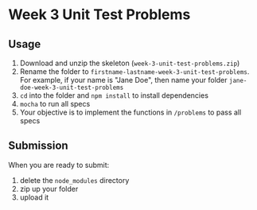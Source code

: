 # Week 3 Unit Test Problems

## Usage

1. Download and unzip the skeleton (`week-3-unit-test-problems.zip`)
2. Rename the folder to `firstname-lastname-week-3-unit-test-problems`. For
   example, if your name is "Jane Doe", then name your folder
   `jane-doe-week-3-unit-test-problems`
3. `cd` into the folder and `npm install` to install dependencies
4. `mocha` to run all specs
5. Your objective is to implement the functions in `/problems` to pass all specs

## Submission

When you are ready to submit: 

1. delete the `node_modules` directory
2. zip up your folder
3. upload it